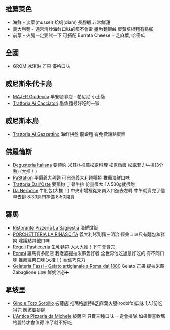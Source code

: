 ## 推薦菜色

- 海鮮 - 淡菜(mussel) 蛤蜊(clam) 長腳蝦 非常鮮甜
- 義大利麵 - 通常清炒海鮮口味的都不會雷 墨魚麵很鹹 蛋黃培根麵有點膩
- 前菜 - 火腿一定要試一下 可搭配 Burrata Cheese + 芝麻葉, 哈密瓜

## 全國
- GROM 冰淇淋 芒果 優格口味

## 威尼斯朱代卡島
- [MAJER Giudecca](https://maps.app.goo.gl/2odxpfpvqQ1o6Nbx9) 早餐咖啡店 - 帕尼尼 小比薩
- [Trattoria Ai Cacciatori](https://maps.app.goo.gl/aMZ53o7p7zrMhqyo8) 墨魚麵最好吃的一家

## 威尼斯本島
- [Trattoria Al Gazzettino](https://maps.app.goo.gl/3wHcBxavfgneR3Vd8) 海鮮拼盤 龍蝦麵 有免費甜點蛋糕

## 佛羅倫斯
- [Degusteria Italiana](https://maps.app.goo.gl/yW23KkEKThVg42Pt9) 要預約 米其林推薦松露料理 松露燉飯 松露菲力牛排(3分熟) (大推！)
- [PaStation](https://maps.app.goo.gl/tUd1gRxjwsGSgASMA) 平價義大利麵 可自選義大利麵種類 推薦海鮮口味
- [Trattoria Dall'Oste](https://maps.app.goo.gl/E6yaobyA7SR6PdwM7) 要預約 丁骨牛排 份量很大 1人500g就很飽
- [Da Nerbone](https://maps.app.goo.gl/M9QjbAc4sVzjcBKU9) 牛肚包(大推！) 中央市場裡從東南入口進去左轉 中午就賣完了儘早去排 8:30開門準備 8:50開賣

## 羅馬
- [Ristorante Pizzeria La Sagrestia](https://maps.app.goo.gl/d9jJE6i4qjXVQLpK9) 海鮮燉飯
- [PORCHETTERIA LA RINASCITA](https://maps.app.goo.gl/qbev91nsBjQJtL6cA) 義大利烤乳豬三明治 經典口味只有麵包和豬肉 建議點其他口味
- [Regoli Pasticceria](https://maps.app.goo.gl/MtXbz1jfd2i93TS89) 生乳麵包 大大大推！下午會賣完
- [Pompi](https://maps.app.goo.gl/tYy6paHpt3yajJzj8) 羅馬有多間店 我老婆提拉米蘇愛好者 全世界他吃過最好吃的 有不同口味 推薦經典口味(大推！) 香蕉巧克力
- [Gelateria Fassi - Gelato artigianale a Roma dal 1880](https://maps.app.goo.gl/MnEL2CmArM7BHrPx7) Gelato 芒果 提拉米蘇 Zabaglione 口味 鮮奶油必➕

## 拿坡里
- [Gino e Toto Sorbillo](https://maps.app.goo.gl/2yyZ8zpZrWa6jpkV9) 披薩店 推瑪格麗特&芝麻葉火腿(rodolfo)口味 1人1份吃得完 應該要排隊
- [L'Antica Pizzeria da Michele](https://maps.app.goo.gl/6tJf75vhm6BmYhqF6) 披薩店 只賣三種口味 一定會排隊 如果很喜歡瑪格麗特才會值得 冷了就不好吃
